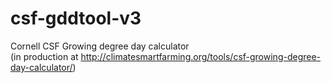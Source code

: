 # csf-gddtool-v3
Cornell CSF Growing degree day calculator\
(in production at http://climatesmartfarming.org/tools/csf-growing-degree-day-calculator/)
